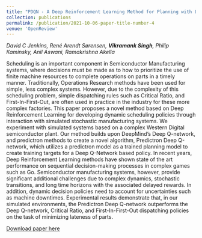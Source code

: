 ```yaml
---
title: "PDQN - A Deep Reinforcement Learning Method for Planning with Long Delays: Optimization of Manufacturing Dispatching"
collection: publications
permalink: /publication/2021-10-06-paper-title-number-4
venue: 'OpenReview'
---
```


_David C Jenkins, René Arendt Sørensen, **Vikramank Singh**, Philip Kaminsky, Anil Aswani, Ramakrishna Akella_

Scheduling is an important component in Semiconductor Manufacturing systems, where decisions must be made as to how to prioritize the use of finite machine resources to complete operations on parts in a timely manner. Traditionally, Operations Research methods have been used for simple, less complex systems. However, due to the complexity of this scheduling problem, simple dispatching rules such as Critical Ratio, and First-In-First-Out, are often used in practice in the industry for these more complex factories. This paper proposes a novel method based on Deep Reinforcement Learning for developing dynamic scheduling policies through interaction with simulated stochastic manufacturing systems. We experiment with simulated systems based on a complex Western Digital semiconductor plant. Our method builds upon DeepMind’s Deep Q-network, and predictron methods to create a novel algorithm, Predictron Deep Q-network, which utilizes a predictron model as a trained planning model to create training targets for a Deep Q-Network based policy. In recent years, Deep Reinforcement Learning methods have shown state of the art performance on sequential decision-making processes in complex games such as Go. Semiconductor manufacturing systems, however, provide significant additional challenges due to complex dynamics, stochastic transitions, and long time horizons with the associated delayed rewards. In addition, dynamic decision policies need to account for uncertainties such as machine downtimes. Experimental results demonstrate that, in our simulated environments, the Predictron Deep Q-network outperforms the Deep Q-network, Critical Ratio, and First-In-First-Out dispatching policies on the task of minimizing lateness of parts.

[Download paper here](https://openreview.net/forum?id=tge0BZv1Ay)
